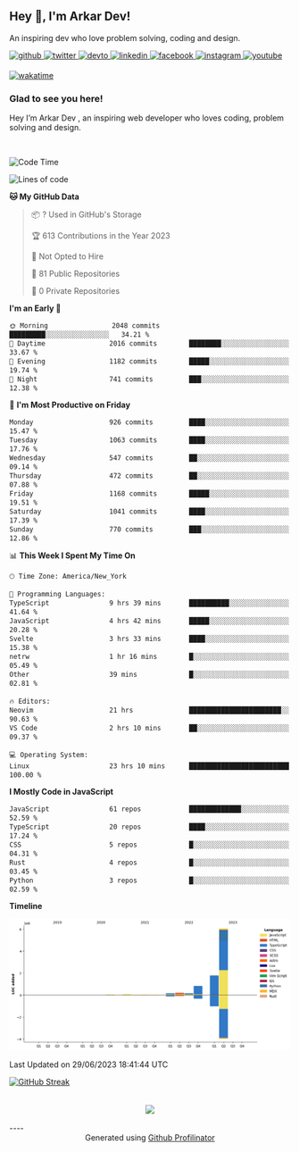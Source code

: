 ## Hey 👋, I'm Arkar Dev!  

An inspiring dev who love problem solving, coding and design.

<a href="https://github.com/Riley1101" target="_blank">
<img src=https://img.shields.io/badge/github-%2324292e.svg?&style=for-the-badge&logo=github&logoColor=white alt=github style="margin-bottom: 5px;" />
</a>
<a href="https://twitter.com/arkardev" target="_blank">
<img src=https://img.shields.io/badge/twitter-%2300acee.svg?&style=for-the-badge&logo=twitter&logoColor=white alt=twitter style="margin-bottom: 5px;" />
</a>
<a href="https://dev.to/riley1101" target="_blank">
<img src=https://img.shields.io/badge/dev.to-%2308090A.svg?&style=for-the-badge&logo=dev.to&logoColor=white alt=devto style="margin-bottom: 5px;" />
</a>
<a href="https://linkedin.com/in/arkar-kaung-myat" target="_blank">
<img src=https://img.shields.io/badge/linkedin-%231E77B5.svg?&style=for-the-badge&logo=linkedin&logoColor=white alt=linkedin style="margin-bottom: 5px;" />
</a>
<a href="https://www.facebook.com/riley.eileen.75" target="_blank">
<img src=https://img.shields.io/badge/facebook-%232E87FB.svg?&style=for-the-badge&logo=facebook&logoColor=white alt=facebook style="margin-bottom: 5px;" />
</a>
<a href="https://instagram.com/rileys1101" target="_blank">
<img src=https://img.shields.io/badge/instagram-%23000000.svg?&style=for-the-badge&logo=instagram&logoColor=white alt=instagram style="margin-bottom: 5px;" />
</a>
<a href="https://www.youtube.com/channel/UC_RfEQCC3gL2AzsFFAABikg" target="_blank">
<img src=https://img.shields.io/badge/youtube-%23EE4831.svg?&style=for-the-badge&logo=youtube&logoColor=white alt=youtube style="margin-bottom: 5px;" />
</a>  
  
[![wakatime](https://wakatime.com/badge/user/cf23b6e3-75f8-4c04-b0e3-273191c8d2ec.svg)](https://wakatime.com/@cf23b6e3-75f8-4c04-b0e3-273191c8d2ec)


### Glad to see you here!  
Hey I’m Arkar Dev , an inspiring web developer who loves coding, problem solving and design.

<br/>

<!--START_SECTION:waka-->
![Code Time](http://img.shields.io/badge/Code%20Time-301%20hrs%2025%20mins-blue)

![Lines of code](https://img.shields.io/badge/From%20Hello%20World%20I%27ve%20Written-9.4%20million%20lines%20of%20code-blue)

**🐱 My GitHub Data** 

> 📦 ? Used in GitHub's Storage 
 > 
> 🏆 613 Contributions in the Year 2023
 > 
> 🚫 Not Opted to Hire
 > 
> 📜 81 Public Repositories 
 > 
> 🔑 0 Private Repositories 
 > 
**I'm an Early 🐤** 

```text
🌞 Morning                2048 commits        █████████░░░░░░░░░░░░░░░░   34.21 % 
🌆 Daytime                2016 commits        ████████░░░░░░░░░░░░░░░░░   33.67 % 
🌃 Evening                1182 commits        █████░░░░░░░░░░░░░░░░░░░░   19.74 % 
🌙 Night                  741 commits         ███░░░░░░░░░░░░░░░░░░░░░░   12.38 % 
```
📅 **I'm Most Productive on Friday** 

```text
Monday                   926 commits         ████░░░░░░░░░░░░░░░░░░░░░   15.47 % 
Tuesday                  1063 commits        ████░░░░░░░░░░░░░░░░░░░░░   17.76 % 
Wednesday                547 commits         ██░░░░░░░░░░░░░░░░░░░░░░░   09.14 % 
Thursday                 472 commits         ██░░░░░░░░░░░░░░░░░░░░░░░   07.88 % 
Friday                   1168 commits        █████░░░░░░░░░░░░░░░░░░░░   19.51 % 
Saturday                 1041 commits        ████░░░░░░░░░░░░░░░░░░░░░   17.39 % 
Sunday                   770 commits         ███░░░░░░░░░░░░░░░░░░░░░░   12.86 % 
```


📊 **This Week I Spent My Time On** 

```text
🕑︎ Time Zone: America/New_York

💬 Programming Languages: 
TypeScript               9 hrs 39 mins       ██████████░░░░░░░░░░░░░░░   41.64 % 
JavaScript               4 hrs 42 mins       █████░░░░░░░░░░░░░░░░░░░░   20.28 % 
Svelte                   3 hrs 33 mins       ████░░░░░░░░░░░░░░░░░░░░░   15.38 % 
netrw                    1 hr 16 mins        █░░░░░░░░░░░░░░░░░░░░░░░░   05.49 % 
Other                    39 mins             █░░░░░░░░░░░░░░░░░░░░░░░░   02.81 % 

🔥 Editors: 
Neovim                   21 hrs              ███████████████████████░░   90.63 % 
VS Code                  2 hrs 10 mins       ██░░░░░░░░░░░░░░░░░░░░░░░   09.37 % 

💻 Operating System: 
Linux                    23 hrs 10 mins      █████████████████████████   100.00 % 
```

**I Mostly Code in JavaScript** 

```text
JavaScript               61 repos            █████████████░░░░░░░░░░░░   52.59 % 
TypeScript               20 repos            ████░░░░░░░░░░░░░░░░░░░░░   17.24 % 
CSS                      5 repos             █░░░░░░░░░░░░░░░░░░░░░░░░   04.31 % 
Rust                     4 repos             █░░░░░░░░░░░░░░░░░░░░░░░░   03.45 % 
Python                   3 repos             █░░░░░░░░░░░░░░░░░░░░░░░░   02.59 % 
```



**Timeline**

![Lines of Code chart](https://raw.githubusercontent.com/Riley1101/Riley1101/main/assets/bar_graph.png)


 Last Updated on 29/06/2023 18:41:44 UTC
<!--END_SECTION:waka-->

[![GitHub Streak](https://streak-stats.demolab.com?user=Riley1101)](https://git.io/streak-stats)
  
<br/>  
<div align="center">
<img src="https://komarev.com/ghpvc/?username=Riley1101&&style=flat-square" align="center" />
</div>  
<br/>  
----
<div align="center">Generated using <a href="https://profilinator.rishav.dev/" target="_blank">Github Profilinator</a></div>

